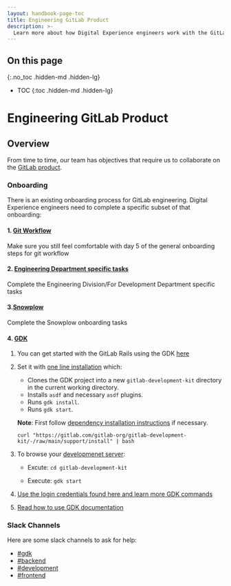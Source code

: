 ```yaml
---
layout: handbook-page-toc
title: Engineering GitLab Product 
description: >-
  Learn more about how Digital Experience engineers work with the GitLab Product.
---
```


## On this page
{:.no_toc .hidden-md .hidden-lg}

- TOC
{:toc .hidden-md .hidden-lg}

# Engineering GitLab Product

## Overview

From time to time, our team has objectives that require us to collaborate on the [GitLab product](https://gitlab.com/gitlab-org/gitlab).

### Onboarding

There is an existing onboarding process for GitLab engineering. Digital Experience engineers need to complete a specific subset of that onboarding: 

#### 1.  [Git Workflow](https://gitlab.com/gitlab-com/people-group/people-operations/employment-templates/-/blob/main/.gitlab/issue_templates/onboarding.md#day-5-git)
Make sure you still feel comfortable with day 5 of the general onboarding steps for git workflow
#### 2. [Engineering Department specific tasks](https://gitlab.com/gitlab-com/people-group/people-operations/employment-templates/-/blob/main/.gitlab/issue_templates/onboarding_tasks/department_development.md)
Complete the Engineering Division/For Development Department specific tasks
#### 3.[Snowplow](/handbook/engineering/development/growth/product-intelligence/#snowplow-onboarding-template)
Complete the Snowplow onboarding tasks
#### 4. [GDK]() 
  1. You can get started with the GitLab Rails using the GDK [here](https://gitlab.com/gitlab-org/gitlab-development-kit)
  2. Set it with [one line installation](https://gitlab.com/gitlab-org/gitlab-development-kit#supported-methods) which:
    
      - Clones the GDK project into a new `gitlab-development-kit` directory in the current working directory.
      - Installs `asdf` and necessary `asdf` plugins.
      - Runs `gdk install`.
      - Runs `gdk start`.

      **Note**:  First follow [dependency installation instructions](index.md#install-prerequisites) if necessary.

      `curl "https://gitlab.com/gitlab-org/gitlab-development-kit/-/raw/main/support/install" | bash`
  3. To browse your [developmenet server](https://gitlab.com/gitlab-org/gitlab-development-kit/-/blob/main/doc/howto/browse.md):  
     
      - Excute: `cd gitlab-development-kit`

      - Execute: `gdk start`

  4. [Use the login credentials found here and learn more GDK commands](https://gitlab.com/gitlab-org/gitlab-development-kit/-/blob/main/doc/gdk_commands.md)
  5. [Read how to use GDK documentation](https://gitlab.com/gitlab-org/gitlab-development-kit/-/blob/main/doc/howto/index.md)

### Slack Channels

Here are some slack channels to ask for help:

* [#gdk](https://gitlab.slack.com/archives/C2Z9A056E) 
* [#backend](https://gitlab.slack.com/archives/C8HG8D9MY) 
* [#development](https://gitlab.slack.com/archives/C02PF508L)
* [#frontend](https://gitlab.slack.com/archives/C0GQHHPGW)